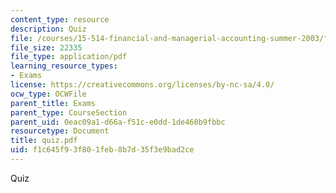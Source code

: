 ```yaml
---
content_type: resource
description: Quiz
file: /courses/15-514-financial-and-managerial-accounting-summer-2003/f1c645f93f801feb8b7d35f3e9bad2ce_quiz.pdf
file_size: 22335
file_type: application/pdf
learning_resource_types:
- Exams
license: https://creativecommons.org/licenses/by-nc-sa/4.0/
ocw_type: OCWFile
parent_title: Exams
parent_type: CourseSection
parent_uid: 0eac09a1-d66a-f51c-e0dd-1de460b9fbbc
resourcetype: Document
title: quiz.pdf
uid: f1c645f9-3f80-1feb-8b7d-35f3e9bad2ce
---
```

Quiz